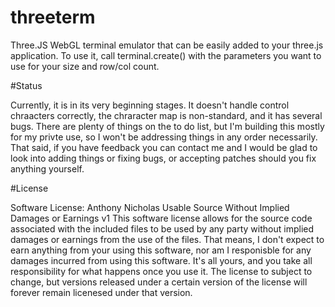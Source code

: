 # threeterm

Three.JS WebGL terminal emulator that can be easily added to your three.js
application. To use it, call terminal.create() with the parameters you want
to use for your size and row/col count.

#Status

Currently, it is in its very beginning stages. It doesn't handle control chraacters
correctly, the chraracter map is non-standard, and it has several bugs. There are 
plenty of things on the to do list, but I'm building this mostly for my privte use,
so I won't be addressing things in any order necessarily. That said, if you have
feedback you can contact me and I would be glad to look into adding things or fixing
bugs, or accepting patches should you fix anything yourself.

#License

Software License: Anthony Nicholas Usable Source Without Implied Damages or Earnings v1
This software license allows for the source code associated with the included files
to be used by any party without implied damages or earnings from the use of the files.
That means, I don't expect to earn anything from your using this software, nor am I
responisble for any damages incurred from using this software. It's all yours, and
you take all responsibility for what happens once you use it.
The license to subject to change, but versions released under a certain version
of the license will forever remain licenesed under that version.
